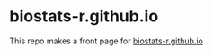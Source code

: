 # biostats-r.github.io

This repo makes a front page for [biostats-r.github.io](biostats-r.github.io)